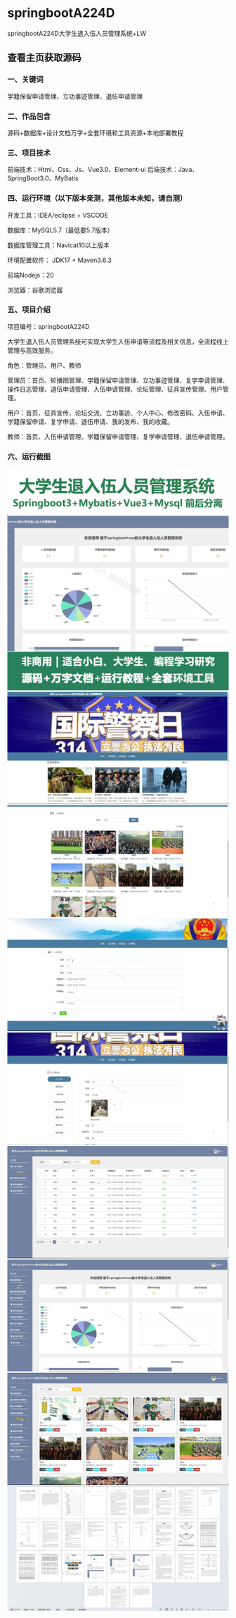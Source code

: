 # springbootA224D
springbootA224D大学生退入伍人员管理系统+LW
 
## 查看主页获取源码

### 一、关键词
学籍保留申请管理、立功事迹管理、退伍申请管理

### 二、作品包含
源码+数据库+设计文档万字+全套环境和工具资源+本地部署教程

### 三、项目技术
前端技术：Html、Css、Js、Vue3.0、Element-ui 
后端技术：Java、SpringBoot3.0、MyBatis

### 四、运行环境（以下版本亲测，其他版本未知，请自测）
开发工具：IDEA/eclipse  + VSCODE

数据库：MySQL5.7（最低要5.7版本）

数据库管理工具：Navicat10以上版本

环境配置软件： JDK17 + Maven3.6.3

前端Nodejs：20

浏览器：谷歌浏览器

### 五、项目介绍
项目编号：springbootA224D

大学生退入伍人员管理系统可实现大学生入伍申请等流程及相关信息，全流程线上管理与高效服务。

角色：管理员、用户、教师

管理员：首页、轮播图管理、学籍保留申请管理、立功事迹管理、复学申请管理、操作日志管理、退伍申请管理、入伍申请管理、论坛管理、征兵宣传管理、用户管理。

用户：首页、征兵宣传、论坛交流、立功事迹、个人中心、修改密码、入伍申请、学籍保留申请、复学申请、退伍申请、我的发布、我的收藏。

教师：首页、入伍申请管理、学籍保留申请管理、复学申请管理、退伍申请管理。

### 六、运行截图
![cover.png](./cover.png)
![1.png](./1.png)
![2.png](./2.png)
![3.png](./3.png)
![4.png](./4.png)
![5.png](./5.png)
![6.png](./6.png)
![7.png](./7.png)
![8.png](./8.png)
